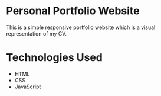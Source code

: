 # Personal Portfolio Website

This is a simple responsive portfolio website which is a visual representation of my CV.

# Technologies Used

- HTML
- CSS
- JavaScript
